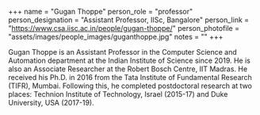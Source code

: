 +++
name = "Gugan Thoppe"
person_role = "professor"
person_designation = "Assistant Professor, IISc, Bangalore"
person_link = "https://www.csa.iisc.ac.in/people/gugan-thoppe/"
person_photofile = "assets/images/people_images/guganthoppe.jpg"
notes = ""
+++

Gugan Thoppe is an Assistant Professor in the Computer Science and Automation department at the Indian Institute of
Science since 2019. He is also an Associate Researcher at the Robert Bosch Centre, IIT Madras. He received his Ph.D. in
2016 from the Tata Institute of Fundamental Research (TIFR), Mumbai. Following this, he completed postdoctoral research
at two places: Technion Institute of Technology, Israel (2015-17) and Duke University, USA (2017-19).